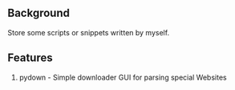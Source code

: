 
## Background

Store some scripts or snippets written by myself.

## Features

1. pydown - Simple downloader GUI for parsing special Websites
